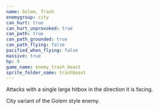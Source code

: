 ```yaml
---
name: Golem, Trash
enemygroup: city
can_hurt: true
can_hurt_unprovoked: true
can_path: true
can_path_grounded: true
can_path_flying: false
pacified_when_flying: false
massive: true
hp: 9
game_name: enemy_trash_beast
sprite_folder_name: trashbeast
---
```


Attacks with a single large hitbox in the direction it is facing.

City variant of the Golem style enemy.
